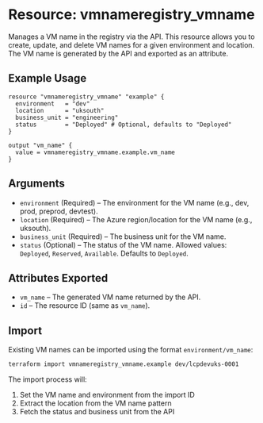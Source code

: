 # Resource: vmnameregistry_vmname

Manages a VM name in the registry via the API. This resource allows you to create, update, and delete VM names for a given environment and location. The VM name is generated by the API and exported as an attribute.

## Example Usage

```hcl
resource "vmnameregistry_vmname" "example" {
  environment   = "dev"
  location      = "uksouth"
  business_unit = "engineering"
  status        = "Deployed" # Optional, defaults to "Deployed"
}

output "vm_name" {
  value = vmnameregistry_vmname.example.vm_name
}
```

## Arguments

- `environment` (Required) – The environment for the VM name (e.g., dev, prod, preprod, devtest).
- `location` (Required) – The Azure region/location for the VM name (e.g., uksouth).
- `business_unit` (Required) – The business unit for the VM name.
- `status` (Optional) – The status of the VM name. Allowed values: `Deployed`, `Reserved`, `Available`. Defaults to `Deployed`.

## Attributes Exported

- `vm_name` – The generated VM name returned by the API.
- `id` – The resource ID (same as `vm_name`).

## Import

Existing VM names can be imported using the format `environment/vm_name`:

```bash
terraform import vmnameregistry_vmname.example dev/lcpdevuks-0001
```

The import process will:
1. Set the VM name and environment from the import ID
2. Extract the location from the VM name pattern
3. Fetch the status and business unit from the API
